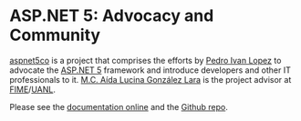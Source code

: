 # ASP.NET 5: Advocacy and Community

[aspnet5co](http://pedroivanlopez.com/aspnet5co) is a project that comprises
the efforts by [Pedro Ivan Lopez](http://pedroivanlopez.com) to advocate the
[ASP.NET 5](http://www.asp.net/vnext) framework and introduce developers and
other IT professionals to it.  [M.C. Aída Lucina González
Lara](http://www.fime.uanl.mx/oferta_educativa/maestrias/ingenieria_de_la_informacion/)
is the project advisor at
[FIME](http://www.fime.uanl.mx/)/[UANL](http://www.uanl.mx/).

Please see the [documentation online](http://pedroivanlopez.com/aspnet5co) and
the [Github repo](https://github.com/lopezpdvn/aspnet5co).
